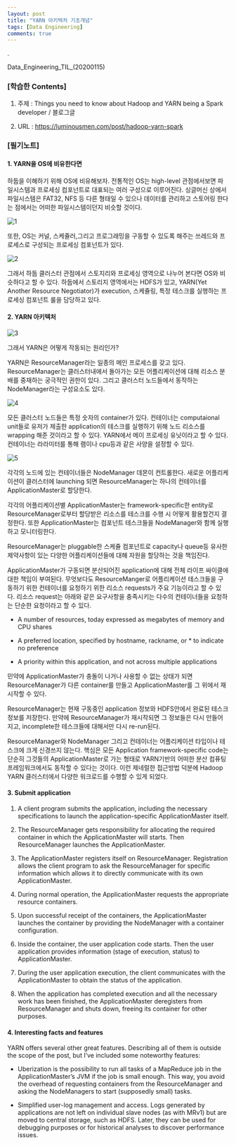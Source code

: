 ```yaml
---
layout: post
title: "YARN 아키텍처 기초개념"
tags: [Data Engineering]
comments: true
---
```


.

Data_Engineering_TIL_(20200115)

### [학습한 Contents]

1) 주제 : Things you need to know about Hadoop and YARN being a Spark developer / 블로그글

2) URL : https://luminousmen.com/post/hadoop-yarn-spark

### [필기노트]

#### 1. YARN을 OS에 비유한다면

하둡을 이해하기 위해 OS에 비유해보자. 전통적인 OS는 high-level 관점에서보면 파일시스템과 프로세싱 컴포넌트로 대표되는 여러 구성으로 이루어진다. 싱글머신 상에서 파일시스템은 FAT32, NFS 등 다른 형태일 수 있으나 데이터를 관리하고 스토어링 한다는 점에서는 어떠한 파일시스템이던지 비슷할 것이다.

![1](https://user-images.githubusercontent.com/41605276/72579811-85368900-391d-11ea-8952-fba77ac3caaa.png)

또한, OS는 커널, 스케쥴러,그리고 프로그래밍을 구동할 수 있도록 해주는 쓰레드와 프로세스로 구성되는 프로세싱 컴포넌트가 있다.

![2](https://user-images.githubusercontent.com/41605276/72579817-8b2c6a00-391d-11ea-9c15-ddc81cdc111d.png)

그래서 하둡 클러스터 관점에서 스토지리와 프로세싱 영역으로 나누어 본다면 OS와 비슷하다고 할 수 있다. 하둡에서 스토리지 영역에서는 HDFS가 있고, YARN(Yet Another Resource Negotiator)가 execution, 스케쥴링, 특정 테스크를 실행하는 프로세싱 컴포넌트 룰을 담당하고 있다.

#### 2. YARN 아키텍처

![3](https://user-images.githubusercontent.com/41605276/72579822-9089b480-391d-11ea-8a6e-3604f781fd69.png)

그래서 YARN은 어떻게 작동되는 원리인가?

YARN은 ResourceManager라는 일종의 메인 프로세스를 갖고 있다. ResourceManager는 클러스터내에서 돌아가는 모든 어플리케이션에 대해 리소스 분배를 중재하는 궁극적인 권한이 있다. 그리고 클러스터 노드들에서 동작하는 NodeManager라는 구성요소도 있다.

![4](https://user-images.githubusercontent.com/41605276/72579830-95e6ff00-391d-11ea-8f8d-90b7da65fa5e.png)

모든 클러스터 노드들은 특정 숫자의 container가 있다. 컨테이너는 computaional unit들로 유저가 제출한 application의 테스크를 실행하기 위해 노드 리소스를 wrapping 해준 것이라고 할 수 있다. YARN에서 메이 프로세싱 유닛이라고 할 수 있다. 컨테이너는 라라미터를 통해 램이나 cpu등과 같은 사양을 설정할 수 있다.

![5](https://user-images.githubusercontent.com/41605276/72579839-9bdce000-391d-11ea-8ad0-6a863c90eb71.png)

각각의 노드에 있는 컨테이너들은 NodeManager 데몬이 컨트롤한다. 새로운 어플리케이션이 클러스터에 launching 되면 ResourceManager는 하나의 컨테이너를 ApplicationMaster로 할당한다.

각각의 어플리케이션별 ApplicationMaster는 framework-specific한 entity로 ResourceManager로부터 할당받은 리소스를 테스크를 수행 시 어떻게 활용할건지 결정한다. 또한 ApplicationMaster는 컴포넌트 테스크들을 NodeManager와 함께 실행하고 모니터링한다. 

ResourceManager는 pluggable한 스케쥴 컴포넌트로 capacity나 queue등 유사한 제약사항이 있는 다양한 어플리케이션들에 대해 자원을 할당하는 것을 책임진다.

ApplicationMaster가 구동되면 분산되어진 application에 대해 전체 라이프 싸이클에 대한 책임이 부여된다. 무엇보다도 ResourceManger로 어플리케이션 테스크들을 구동하기 위한 컨테이너를 요청하기 위한 리소스 requests가 주요 기능이라고 할 수 있다. 리소스 request는 아래와 같은 요구사항을 충족시키는 다수의 컨테이너들을 요청하는 단순한 요청이라고 할 수 있다.

- A number of resources, today expressed as megabytes of memory and CPU shares


- A preferred location, specified by hostname, rackname, or * to indicate no preference


- A priority within this application, and not across multiple applications

민약에 ApplicationMaster가 충돌이 나거나 사용할 수 없는 상태가 되면 ResourceManager가 다른 container를 만들고 ApplicationMaster를 그 위에서 재시작할 수 있다.

ResourceManager는 현재 구동중인 application 정보와 HDFS안에서 완료된 테스크 정보를 저장한다. 만약에 ResourceManager가 재시작되면 그 정보들은 다시 만들어지고, incomplete한 테스크들에 대해서만 다시 re-run된다.

ResourceManager와 NodeManager 그리고 컨테이너는 어플리케이션 타입이나 테스크에 크게 신경쓰지 않는다. 핵심은 모든 Application framework-specific code는 단순히 그것들의 ApplicationMaster로 가는 형태로 YARN기반의 어떠한 분산 컴퓨팅 프레임워크에서도 동작할 수 있다는 것이다. 이런 제네럴한 접근방법 덕분에 Hadoop YARN 클러스터에서 다양한 워크로드를 수행할 수 있게 되었다.

#### 3. Submit application

1) A client program submits the application, including the necessary specifications to launch the application-specific ApplicationMaster itself.


2) The ResourceManager gets responsibility for allocating the required container in which the ApplicationMaster will starts. Then ResourceManager launches the ApplicationMaster.


3) The ApplicationMaster registers itself on ResourceManager. Registration allows the client program to ask the ResourceManager for specific information which allows it to directly communicate with its own ApplicationMaster.


4) During normal operation, the ApplicationMaster requests the appropriate resource containers.


5) Upon successful receipt of the containers, the ApplicationMaster launches the container by providing the NodeManager with a container configuration.


6) Inside the container, the user application code starts. Then the user application provides information (stage of execution, status) to ApplicationMaster.


7) During the user application execution, the client communicates with the ApplicationMaster to obtain the status of the application.


8) When the application has completed execution and all the necessary work has been finished, the ApplicationMaster deregisters from ResourceManager and shuts down, freeing its container for other purposes.


#### 4. Interesting facts and features
YARN offers several other great features. Describing all of them is outside the scope of the post, but I’ve included some noteworthy features:

- Uberization is the possibility to run all tasks of a MapReduce job in the ApplicationMaster’s JVM if the job is small enough. This way, you avoid the overhead of requesting containers from the ResourceManager and asking the NodeManagers to start (supposedly small) tasks.


- Simplified user-log management and access. Logs generated by applications are not left on individual slave nodes (as with MRv1) but are moved to central storage, such as HDFS. Later, they can be used for debugging purposes or for historical analyses to discover performance issues.
